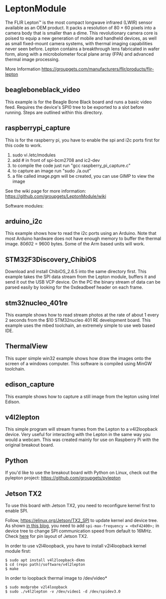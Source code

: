 LeptonModule
============
The FLIR Lepton™ is the most compact longwave infrared (LWIR) sensor available as an OEM product. It packs a resolution of 80 × 60 pixels into a camera body that is smaller than a dime. This revolutionary camera core is poised to equip a new generation of mobile and handheld devices, as well as small fixed-mount camera systems, with thermal imaging capabilities never seen before. Lepton contains a breakthrough lens fabricated in wafer form, along with a microbolometer focal plane array (FPA) and advanced thermal image processing. 

More Information
https://groupgets.com/manufacturers/flir/products/flir-lepton


beagleboneblack_video
--------------
This example is for the Beagle Bone Black board and runs a basic video feed.
Requires the device's SPI0 tree to be exported to a slot before running.
Steps are outlined within this directory.


raspberrypi_capture
--------------
This is for the raspberry pi, 
you have to enable the spi and i2c ports first for this code to work. 

1. sudo vi /etc/modules
2. add # in front of spi-bcm2708 and ic2-dev
3. to compile the code just run "gcc raspberry_pi_capture.c"
4. to capture an image run "sudo ./a.out"
5. a file called image.pgm will be created, you can use GIMP to view the image

See the wiki page for more information: https://github.com/groupgets/LeptonModule/wiki

Software modules:

arduino_i2c
--------------
This example shows how to read the i2c ports using an Arduino. 
Note that most Arduino hardware does not have enough memory to buffer the thermal image. 80*60*2 = 9600 bytes. Some of the Arm based units will work. 


STM32F3Discovery_ChibiOS
--------------
Download and install ChibiOS_2.6.5 into the same directory first. 
This example takes the SPI data stream from the Lepton module, buffers it and send it out the USB VCP device. 
On the PC the binary stream of data can be parsed easily by looking for the 0xdeadbeef header on each frame. 


stm32nucleo_401re
--------------
This example shows how to read stream photos at the rate of about 1 every 2 seconds from the $10 STM32nucleo 401 RE development board. This example uses the mbed toolchain, an extremely simple to use web based IDE. 

ThermalView
--------------
This super simple win32 example shows how draw the images onto the screen of a windows computer. This software is compiled using MinGW toolchain.  

edison_capture
--------------
This example shows how to capture a still image from the lepton using Intel Edison.

v4l2lepton
----------
This simple program will stream frames from the Lepton to a v4l2loopback device. Very useful for interacting with the Lepton in the same way you would a webcam. This was created mainly for use on Raspberry Pi with the original breakout board.

Python
--------------
If you'd like to use the breakout board with Python on Linux, check out the pylepton project: https://github.com/groupgets/pylepton

Jetson TX2
--------------
To use this board with Jetson TX2, you need to reconfigure kernel first to enable SPI.

Follow, https://elinux.org/Jetson/TX2_SPI to update kernel and device tree.
As shown [in this blog](https://me.knnect.com/blog/how-to-connect-flir-lepton-module-to-nvidia-jetson-tk1/), you need to add `spi-max-frequency = <0xF42400>;` in device tree to change SPI communication speed from default to 16MHz.
Check [here](https://www.jetsonhacks.com/nvidia-jetson-tx2-j21-header-pinout/) for pin layout of Jetson TX2.

In order to use v2l4loopback, you have to install v2l4loopback kernel module first:

```
$ sudo apt install v4l2loopback-dkms
$ cd (repo path)/software/v4l2lepton
$ make
```
In order to loopback thermal image to /dev/video\*

```
$ sudo modprobe v2l4loopback
$ sudo ./v4l2lepton -v /dev/video1 -d /dev/spidev3.0
```

